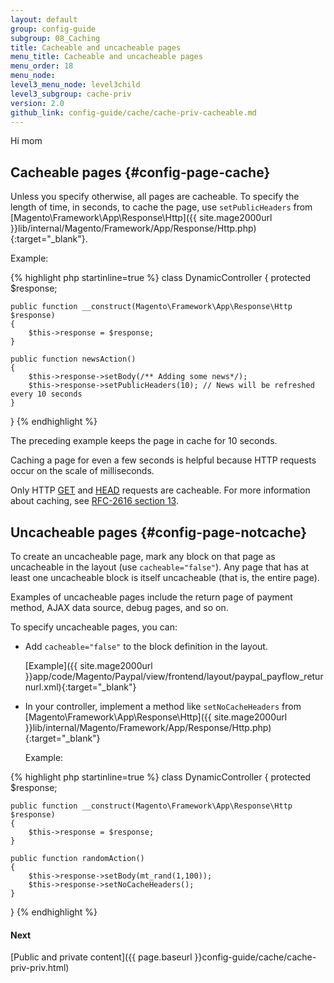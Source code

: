 ```yaml
---
layout: default
group: config-guide
subgroup: 08_Caching
title: Cacheable and uncacheable pages
menu_title: Cacheable and uncacheable pages
menu_order: 18
menu_node: 
level3_menu_node: level3child
level3_subgroup: cache-priv
version: 2.0
github_link: config-guide/cache/cache-priv-cacheable.md
---
```


Hi mom

## Cacheable pages {#config-page-cache}
Unless you specify otherwise, all pages are cacheable. To specify the length of time, in seconds, to cache the page, use `setPublicHeaders` from [Magento\Framework\App\Response\Http]({{ site.mage2000url }}lib/internal/Magento/Framework/App/Response/Http.php){:target="_blank"}.

Example:

{% highlight php startinline=true %}
class DynamicController
{
    protected $response;
 
    public function __construct(Magento\Framework\App\Response\Http $response)
    {
        $this->response = $response;
    }
 
    public function newsAction()
    {
        $this->response->setBody(/** Adding some news*/);
        $this->response->setPublicHeaders(10); // News will be refreshed every 10 seconds
    }
}
{% endhighlight %}

The preceding example keeps the page in cache for 10 seconds.

<div class="bs-callout bs-callout-warning">
    <p>Caching a page for even a few seconds is helpful because HTTP requests occur on the scale of milliseconds.</p>
</div> 

<div class="bs-callout bs-callout-info" id="info">
  <p>Only HTTP <a href="https://www.w3.org/Protocols/rfc2616/rfc2616-sec9.html#sec9.3" target="_blank">GET</a> and <a href="https://www.w3.org/Protocols/rfc2616/rfc2616-sec9.html#sec9.4" target="_blank">HEAD</a> requests are cacheable. For more information about caching, see <a href="https://www.w3.org/Protocols/rfc2616/rfc2616-sec13.html" target="_blank">RFC-2616 section 13</a>.</p>
</div>

## Uncacheable pages {#config-page-notcache}
To create an uncacheable page, mark any block on that page as uncacheable in the layout (use `cacheable="false"`). Any page that has at least one uncacheable block is itself uncacheable (that is, the entire page).

Examples of uncacheable pages include the return page of payment method, AJAX data source, debug pages, and so on. 

To specify uncacheable pages, you can:

*	Add `cacheable="false"` to the block definition in the layout.

	[Example]({{ site.mage2000url }}app/code/Magento/Paypal/view/frontend/layout/paypal_payflow_returnurl.xml){:target="_blank"}

*	In your controller, implement a method like `setNoCacheHeaders` from [Magento\Framework\App\Response\Http]({{ site.mage2000url }}lib/internal/Magento/Framework/App/Response/Http.php){:target="_blank"}

	Example:

{% highlight php startinline=true %}
class DynamicController
{
   	protected $response;

   	public function __construct(Magento\Framework\App\Response\Http $response)
   	{
       	$this->response = $response;
   	}

   	public function randomAction()
   	{
       	$this->response->setBody(mt_rand(1,100));
       	$this->response->setNoCacheHeaders();
   	}
}
{% endhighlight %}

#### Next
[Public and private content]({{ page.baseurl }}config-guide/cache/cache-priv-priv.html)